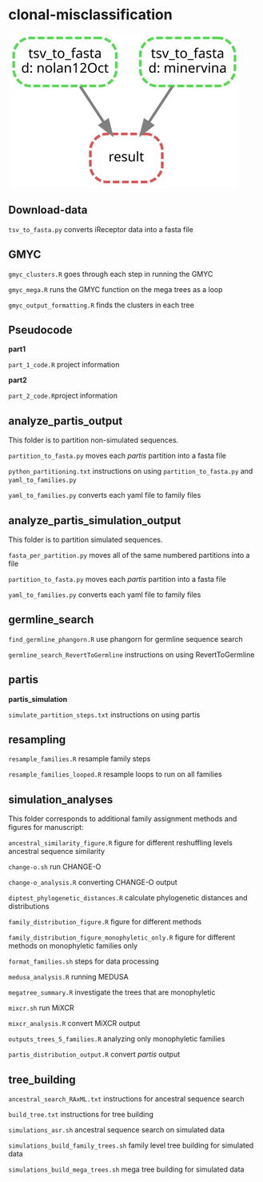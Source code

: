 # clonal-misclassification

![Pipeline](https://github.com/katalinandreavoss/clonal-misclassification/blob/main/dag.svg?raw=true)

## Download-data

``tsv_to_fasta.py`` converts iReceptor data into a fasta file

## GMYC

``gmyc_clusters.R`` goes through each step in running the GMYC

``gmyc_mega.R`` runs the GMYC function on the mega trees as a loop

``gmyc_output_formatting.R`` finds the clusters in each tree

## Pseudocode

**part1**
  
``part_1_code.R`` project information

**part2**

``part_2_code.R``project information

## analyze_partis_output

This folder is to partition non-simulated sequences.

``partition_to_fasta.py`` moves each _partis_ partition into a fasta file

``python_partitioning.txt`` instructions on using ``partition_to_fasta.py``  and ``yaml_to_families.py``

``yaml_to_families.py`` converts each yaml file to family files

## analyze_partis_simulation_output

This folder is to partition simulated sequences.

``fasta_per_partition.py`` moves all of the same numbered partitions into a file

``partition_to_fasta.py``  moves each _partis_ partition into a fasta file

``yaml_to_families.py`` converts each yaml file to family files

## germline_search

``find_germline_phangorn.R`` use phangorn for germline sequence search

``germline_search_RevertToGermline`` instructions on using RevertToGermline

## partis

**partis_simulation**

``simulate_partition_steps.txt`` instructions on using partis

## resampling

``resample_families.R`` resample family steps

``resample_families_looped.R`` resample loops to run on all families

## simulation_analyses

This folder corresponds to additional family assignment methods and figures for manuscript:

``ancestral_similarity_figure.R`` figure for different reshuffling levels ancestral sequence similarity

``change-o.sh`` run CHANGE-O

``change-o_analysis.R`` converting CHANGE-O output

``diptest_phylogenetic_distances.R`` calculate phylogenetic distances and distributions

``family_distribution_figure.R`` figure for different methods

``family_distribution_figure_monophyletic_only.R`` figure for different methods on monophyletic families only

``format_families.sh`` steps for data processing

``medusa_analysis.R`` running MEDUSA

``megatree_summary.R`` investigate the trees that are monophyletic

``mixcr.sh`` run MiXCR

``mixcr_analysis.R`` convert MiXCR output

``outputs_trees_5_families.R`` analyzing only monophyletic families

``partis_distribution_output.R`` convert _partis_ output

## tree_building

``ancestral_search_RAxML.txt`` instructions for ancestral sequence search

``build_tree.txt`` instructions for tree building 

``simulations_asr.sh`` ancestral sequence search on simulated data

``simulations_build_family_trees.sh`` family level tree building for simulated data

``simulations_build_mega_trees.sh`` mega tree building for simulated data
